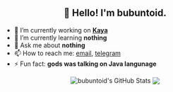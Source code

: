 <h2 align="center">👋 Hello! I'm bubuntoid.</h2>

- 🔭 I’m currently working on [**Kaya**](https://github.com/bubuntoid/Kaya)
- 🌱 I’m currently learning **nothing**
- 💬 Ask me about **nothing**
- 📫 How to reach me: [email](mailto:bubuntoid@gmail.com), [telegram](https://t.me/bubuntoid)
- ⚡ Fun fact: **gods was talking on Java langunage**

<p align="center">
<img align="center" style="text-decoration: none"src="https://github-readme-stats.vercel.app/api?username=bubuntoid&show_icons=true&line_height=27&count_private=true&theme=transparent" alt="bubuntoid's GitHub Stats" />
<img align="center" style="text-decoration: none" src="https://github-readme-stats.vercel.app/api/top-langs/?username=bubuntoid&hide=html&langs_count=3&theme=transparent" />
</p>
